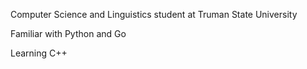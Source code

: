 Computer Science and Linguistics student at Truman State University

Familiar with Python and Go

Learning C++
